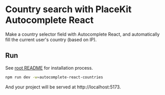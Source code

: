 # Country search with PlaceKit Autocomplete React

Make a country selector field with Autocomplete React, and automatically fill the current user's country (based on IP).

## Run

See [root README](../../README.md) for installation process.

```sh
npm run dev -w=autocomplete-react-countries
```

And your project will be served at http://localhost:5173.
